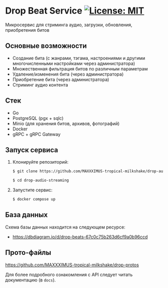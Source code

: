 # Drop Beat Service [![License: MIT](https://img.shields.io/badge/License-MIT-blue.svg)](https://opensource.org/licenses/MIT)

Микросервис для стриминга аудио, загрузки, обновления, приобретения битов

## Основные возможности

- Создание бита (с жанрами, тэгама, настроениями и другими многочисленными настройками через администратора)
- Множественная фильтрация битов по различным параметрам
- Удаление/изменения бита (через администратора)
- Приобретение бита (через администратора)
- Стриминг аудио контента

## Стек

- Go
- PostgreSQL (pgx + sqlc)
- Minio (для хранения битов, архивов, фотографий)
- Docker
- gRPC + gRPC Gateway

## Запуск сервиса

1. Клонируйте репозиторий:
   ```bash
   $ git clone https://github.com/MAXXXIMUS-tropical-milkshake/drop-audio-streaming.git

   $ cd drop-audio-streaming
   ```

2. Запустите сервис:
   ```bash
   $ docker compose up
   ```

## База данных

Схема базы данных находится на следующем ресурсе:

- https://dbdiagram.io/d/drop-beats-67c0c75b263d6cf9a0b96ccd

## Прото-файлы

https://github.com/MAXXXIMUS-tropical-milkshake/drop-protos

Для более подробного ознакомления с API следует читать документацию (в `docs`).
